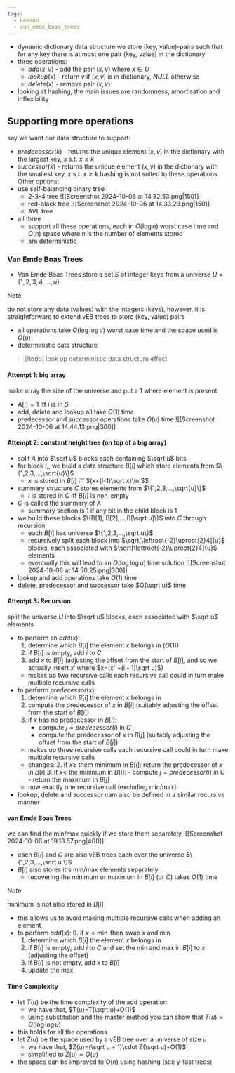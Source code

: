 ```yaml
---
tags:
  - Lesson
  - van_emde_boas_trees
---
```

- dynamic dictionary data structure we store (key, value)-pairs such that for any key there is at most one pair (key, value) in the dictionary
- three operations:
	- $add(x,v)$ - add the pair $(x,v)$ where $x\in U$
	- $lookup(x)$ - return $v$ if $(x,v)$ is in dictionary, $NULL$ otherwise
	- $delete(x)$ - remove pair $(x,v)$
- looking at hashing, the main issues are randomness, amortisation and inflexibility
## Supporting more operations
say we want our data structure to support:
- $predecessor(k)$ - returns the unique element $(x,v)$ in the dictionary with the largest key, $x$ s.t. $x \leq k$
- $successor(k)$ - returns the unique element $(x,v)$ in the dictionary with the smallest key, $x$ s.t. $x\geq k$
hashing is not suited to these operations. Other options:
- use self-balancing binary tree
	- 2-3-4 tree
	![[Screenshot 2024-10-06 at 14.32.53.png|150]]
	- red-black tree
	![[Screenshot 2024-10-06 at 14.33.23.png|150]]
	- AVL tree
- all three
	- support all these operations, each in $O(\log n)$ worst case time and $O(n)$ space where $n$ is the number of elements stored
	- are deterministic
### Van Emde Boas Trees
- Van Emde Boas Trees store a set $S$ of integer keys from a universe $U=\{1,2,3,4,...,u\}$
>[!note]
do not store any data (values) with the integers (keys), however, it is straightforward to extend vEB trees to store (key, value) pairs

- all operations take $O(\log\log u)$ worst case time and the space used is $O(u)$
- deterministic data structure
>[!todo]
>look up deterministic data structure effect

#### Attempt 1: big array
make array the size of the universe and put a $1$ where element is present
- $A[i] = 1$ iff $i$ is in $S$
- add, delete and lookup all take $O(1)$ time
- predecessor and successor operations take $O(u)$ time
![[Screenshot 2024-10-06 at 14.44.13.png|300]]
#### Attempt 2: constant height tree (on top of a big array)
- split $A$ into $\sqrt u$ blocks each containing $\sqrt u$ bits
- for block $i$,, we build a data structure $B[i]$ which store elements from $\{1,2,3,...,\sqrt{u}\}$ 
	- $x$ is stored in $B[i]$ iff $(x+(i-1)\sqrt x)\in S$ 
- summary structure $C$ stores elements from $\{1,2,3,...,\sqrt{u}\}$
	- $i$ is stored in $C$ iff $B[i]$ is non-empty
- $C$ is called the summary of $A$
	- summary section is $1$ if any bit in the child block is $1$
- we build these blocks $\{B[1], B[2],...,B[\sqrt u]\}$ into $C$ through recursion 
	- each $B[i]$ has universe $\{1,2,3,...,\sqrt u\}$
	- recursively split each block into $\sqrt[\leftroot{-2}\uproot{2}4]{u}$ blocks, each associated with $\sqrt[\leftroot{-2}\uproot{2}4]{u}$ elements
	- eventually this will lead to an $O(\log\log u)$ time solution
![[Screenshot 2024-10-06 at 14.50.25.png|300]]
- lookup and add operations take $O(1)$ time
- delete, predecessor and successor take $O(\sqrt u)$ time
#### Attempt 3: Recursion
split the universe $U$ into $\sqrt u$ blocks, each associated with $\sqrt u$ elements
- to perform an $add(x)$:
	1. determine which $B[i]$ the element $x$ belongs in ($O(1)$)
	2. if $B[i]$ is empty, add $i$ to $C$ 
	3. add $x$ to $B[i]$ (adjusting the offset from the start of $B[i]$, and so we actually insert $x'$ where $x=(x' +(i - 1)\sqrt u)$)
	- makes up two recursive calls each recursive call could in turn make multiple recursive calls
- to perform $predecessor(x)$:
	1. determine which $B[i]$ the element $x$ belongs in 
	2. compute the predecessor of $x$ in $B[i]$ (suitably adjusting the offset from the start of $B[i]$)
	3. if $x$ has no predecessor in $B[i]$:
		- compute $j=predecessor(i)$ in $C$
		- compute the predecessor of $x$ in $B[j]$ (suitably adjusting the offset from the start of $B[j]$)
	- makes up three recursive calls each recursive call could in turn make multiple recursive calls
	- changes:
		2. if $x\geq$ them minimum in $B[i]$: return the predecessor of $x$ in $B[i]$
		3. if $x<$ the minimum in $B[i]$: 
			- compute $j=predecessor(i)$ in $C$
			- return the maximum in $B[j]$
	- now exactly one recursive call (excluding min/max)
- lookup, delete and successor cam also be defined in a similar recursive manner
#### van Emde Boas Trees
we can find the min/max quickly if we store them separately
![[Screenshot 2024-10-06 at 19.18.57.png|400]]
- each $B[i]$ and $C$ are also vEB trees each over the universe $\{1,2,3,...,\sqrt u \}$
- $B[i]$ also stores it's min/max elements separately
	- recovering the minimum or maximum in $B[i]$ (or $C$) takes $O(1)$ time
>[!note]
>minimum is not also stored in $B[i]$
- this allows us to avoid making multiple recursive calls when adding an element
- to perform $add(x)$:
	0. if $x<\min$ then swap $x$ and $\min$
	1. determine which $B[i]$ the element $x$ belongs in
	2. if $B[i]$ is empty, add $i$ to $C$ and set the min and max in $B[i]$ to $x$ (adjusting the offset)
	3. if $B[i]$ is not empty, add $x$ to $B[i]$
	4. update the max

#### Time Complexity
- let $T(u)$ be the time complexity of the add operation
	- we have that, $T(u)=T(\sqrt u)+O(1)$
	- using substitution and the master method you can show that $T(u)=O(\log\log u)$
- this holds for all the operations
- let $Z(u)$ be the space used by a vEB tree over a universe of size $u$
	- we have that, $Z(u)=(\sqrt u + 1)\cdot Z(\sqrt u)+O(1)$
	- simplified to $Z(u)=O(u)$ 
- the space can be improved to $O(n)$ using hashing (see y-fast trees)